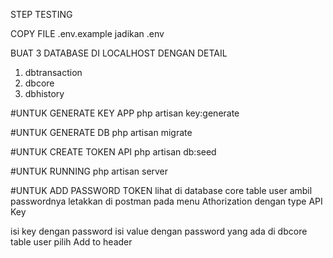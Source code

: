 STEP TESTING

COPY FILE .env.example jadikan .env

BUAT 3 DATABASE DI LOCALHOST DENGAN DETAIL
1. dbtransaction
2. dbcore
3. dbhistory

#UNTUK GENERATE KEY APP
php artisan key:generate

#UNTUK GENERATE DB
php artisan migrate

#UNTUK CREATE TOKEN API
php artisan db:seed

#UNTUK RUNNING
php artisan server

#UNTUK ADD PASSWORD TOKEN
lihat di database core table user ambil passwordnya
letakkan di postman pada menu Athorization 
dengan type API Key

isi key dengan password
isi value dengan password yang ada di dbcore table user
pilih Add to header
